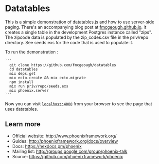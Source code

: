 # Datatables

This is a simple demonstration of [datatables.js](http://datatables.net/) and how to use server-side paging.
There's an accompanying blog post at [fmcgeough.github.io](http://fmcgeough.github.io/phoenix-and-datatables/).
It creates a single table in the development Postgres instance called "zips". The zipcode data is populated
by the zip_codes.csv file in the priv/repo directory. See seeds.exs for the code that is used to populate it.

To run the demonstration :

    ```
      git clone https://github.com/fmcgeough/datatables
      cd datatables
      mix deps.get
      mix ecto.create && mix ecto.migrate
      npm install
      mix run priv/repo/seeds.exs
      mix phoenix.server
    ```  

Now you can visit [`localhost:4000`](http://localhost:4000/zips) from your browser to see the
page that uses datatables.


## Learn more

  * Official website: http://www.phoenixframework.org/
  * Guides: http://phoenixframework.org/docs/overview
  * Docs: https://hexdocs.pm/phoenix
  * Mailing list: http://groups.google.com/group/phoenix-talk
  * Source: https://github.com/phoenixframework/phoenix

